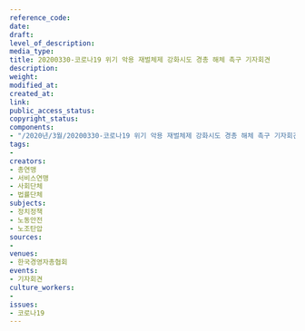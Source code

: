 ```yaml
---
reference_code: 
date: 
draft: 
level_of_description: 
media_type: 
title: 20200330-코로나19 위기 악용 재벌체제 강화시도 경총 해체 촉구 기자회견
description: 
weight: 
modified_at: 
created_at: 
link: 
public_access_status: 
copyright_status: 
components:
- "/2020년/3월/20200330-코로나19 위기 악용 재벌체제 강화시도 경총 해체 촉구 기자회견/_CTU6072.jpg"
tags:
- 
creators:
- 총연맹
- 서비스연맹
- 사회단체
- 법률단체
subjects:
- 정치정책
- 노동안전
- 노조탄압
sources:
- 
venues:
- 한국경영자총협회
events:
- 기자회견
culture_workers:
- 
issues:
- 코로나19
---
```

